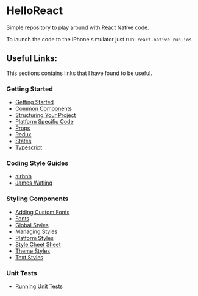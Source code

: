 # HelloReact
Simple repository to play around with React Native code.

To launch the code to the iPhone simulator just run: ```react-native run-ios```

## Useful Links:
This sections contains links that I have found to be useful.

### Getting Started
- [Getting Started](https://facebook.github.io/react-native/docs/getting-started.html)
- [Common Components](https://facebook.github.io/react-native/docs/components-and-apis.html)
- [Structuring Your Project](https://medium.com/the-react-native-log/organizing-a-react-native-project-9514dfadaa0)
- [Platform Specific Code](https://facebook.github.io/react-native/docs/platform-specific-code.html)
- [Props](https://facebook.github.io/react-native/docs/props.html)
- [Redux](http://redux.js.org/index.html)
- [States](https://facebook.github.io/react-native/docs/state.html#content)
- [Typescript](https://raygun.com/blog/react-native-typescript/)

### Coding Style Guides
- [airbnb](https://github.com/airbnb/javascript/tree/master/react)
- [James Watling](https://github.com/JamesWatling/react-native-style-guide)

### Styling Components
- [Adding Custom Fonts](https://medium.com/react-native-training/react-native-custom-fonts-ccc9aacf9e5e)
- [Fonts](https://github.com/react-native-training/react-native-fonts)
- [Global Styles](https://stackoverflow.com/questions/30853178/react-native-global-styles)
- [Managing Styles](https://medium.com/@tommylackemann/managing-styles-in-react-native-3546d3482d73)
- [Platform Styles](https://willowtreeapps.com/ideas/react-native-tips-and-tricks-styling-in-js/)
- [Style Cheet Sheet](https://github.com/vhpoet/react-native-styling-cheat-sheet)
- [Theme Styles](https://medium.com/the-react-native-log/tips-for-styling-your-react-native-apps-3f61608655eb)
- [Text Styles](https://facebook.github.io/react-native/docs/text.html#style)

### Unit Tests
- [Running Unit Tests](https://facebook.github.io/react-native/releases/0.33/docs/testing.html)